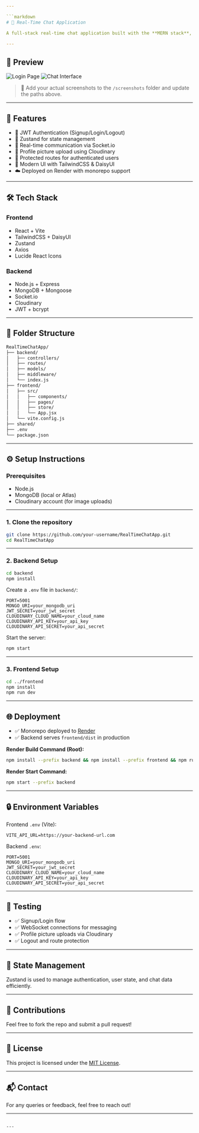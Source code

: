 ```yaml
---

```markdown
# 💬 Real-Time Chat Application

A full-stack real-time chat application built with the **MERN stack**, **Socket.io**, **Zustand**, **Cloudinary**, and styled using **Tailwind CSS** with **DaisyUI**. The app supports real-time messaging, JWT-based authentication, profile picture uploads, and a clean UI for seamless user experience.

---
```


## 📸 Preview

![Login Page](./screenshots/login.png)
![Chat Interface](./screenshots/chat.png)

> 📁 Add your actual screenshots to the `/screenshots` folder and update the paths above.

---

## 🚀 Features

- 🔐 JWT Authentication (Signup/Login/Logout)
- 🧠 Zustand for state management
- 💬 Real-time communication via Socket.io
- 📸 Profile picture upload using Cloudinary
- 🧭 Protected routes for authenticated users
- 🎨 Modern UI with TailwindCSS & DaisyUI
- ☁️ Deployed on Render with monorepo support

---

## 🛠️ Tech Stack

### Frontend
- React + Vite
- TailwindCSS + DaisyUI
- Zustand
- Axios
- Lucide React Icons

### Backend
- Node.js + Express
- MongoDB + Mongoose
- Socket.io
- Cloudinary
- JWT + bcrypt

---

## 📁 Folder Structure

```bash
RealTimeChatApp/
├── backend/
│   ├── controllers/
│   ├── routes/
│   ├── models/
│   ├── middleware/
│   └── index.js
├── frontend/
│   ├── src/
│   │   ├── components/
│   │   ├── pages/
│   │   ├── store/
│   │   └── App.jsx
│   └── vite.config.js
├── shared/
├── .env
└── package.json
```

---

## ⚙️ Setup Instructions

### Prerequisites

- Node.js
- MongoDB (local or Atlas)
- Cloudinary account (for image uploads)

---

### 1. Clone the repository

```bash
git clone https://github.com/your-username/RealTimeChatApp.git
cd RealTimeChatApp
```

---

### 2. Backend Setup

```bash
cd backend
npm install
```

Create a `.env` file in `backend/`:

```env
PORT=5001
MONGO_URI=your_mongodb_uri
JWT_SECRET=your_jwt_secret
CLOUDINARY_CLOUD_NAME=your_cloud_name
CLOUDINARY_API_KEY=your_api_key
CLOUDINARY_API_SECRET=your_api_secret
```

Start the server:

```bash
npm start
```

---

### 3. Frontend Setup

```bash
cd ../frontend
npm install
npm run dev
```

---

## 🌐 Deployment

- ✅ Monorepo deployed to [Render](https://render.com/)
- ✅ Backend serves `frontend/dist` in production

**Render Build Command (Root):**

```bash
npm install --prefix backend && npm install --prefix frontend && npm run build --prefix frontend
```

**Render Start Command:**

```bash
npm start --prefix backend
```

---

## 🔒 Environment Variables

Frontend `.env` (Vite):

```env
VITE_API_URL=https://your-backend-url.com
```

Backend `.env`:

```env
PORT=5001
MONGO_URI=your_mongodb_uri
JWT_SECRET=your_jwt_secret
CLOUDINARY_CLOUD_NAME=your_cloud_name
CLOUDINARY_API_KEY=your_api_key
CLOUDINARY_API_SECRET=your_api_secret
```

---

## 🧪 Testing

- ✅ Signup/Login flow
- ✅ WebSocket connections for messaging
- ✅ Profile picture uploads via Cloudinary
- ✅ Logout and route protection

---

## 🧠 State Management

Zustand is used to manage authentication, user state, and chat data efficiently.

---

## 🤝 Contributions

Feel free to fork the repo and submit a pull request!

---

## 📄 License

This project is licensed under the [MIT License](LICENSE).

---

## 📬 Contact

For any queries or feedback, feel free to reach out!

---

```

---

